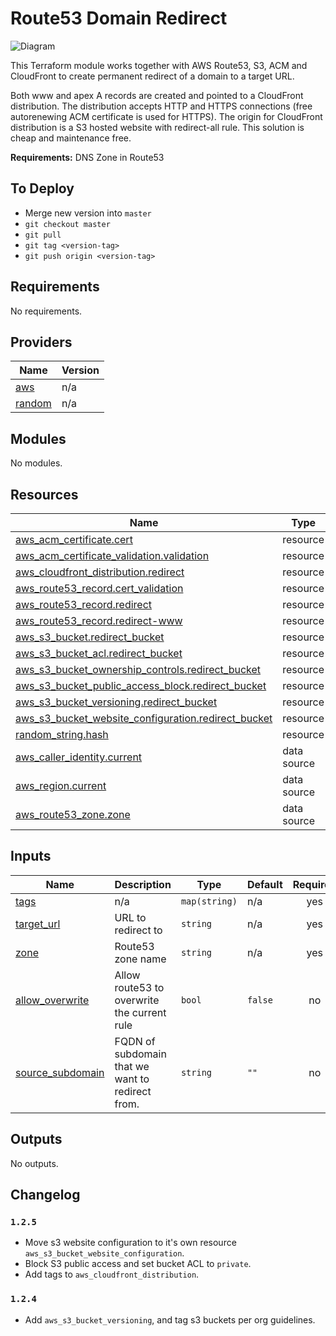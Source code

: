 # Route53 Domain Redirect

![Diagram](domain-redirect-diagram.png)

This Terraform module works together with AWS Route53, S3, ACM and CloudFront to create permanent redirect of a domain to a target URL.

Both www and apex A records are created and pointed to a CloudFront distribution. The distribution accepts HTTP and HTTPS connections (free autorenewing ACM certificate is used for HTTPS). The origin for CloudFront distribution is a S3 hosted website with redirect-all rule. This solution is cheap and maintenance free.

**Requirements:** DNS Zone in Route53

## To Deploy
* Merge new version into `master`
* `git checkout master`
* `git pull`
* `git tag <version-tag>`
* `git push origin <version-tag>`

## Requirements

No requirements.

## Providers

| Name | Version |
|------|---------|
| <a name="provider_aws"></a> [aws](#provider\_aws) | n/a |
| <a name="provider_random"></a> [random](#provider\_random) | n/a |

## Modules

No modules.

## Resources

| Name | Type |
|------|------|
| [aws_acm_certificate.cert](https://registry.terraform.io/providers/hashicorp/aws/latest/docs/resources/acm_certificate) | resource |
| [aws_acm_certificate_validation.validation](https://registry.terraform.io/providers/hashicorp/aws/latest/docs/resources/acm_certificate_validation) | resource |
| [aws_cloudfront_distribution.redirect](https://registry.terraform.io/providers/hashicorp/aws/latest/docs/resources/cloudfront_distribution) | resource |
| [aws_route53_record.cert_validation](https://registry.terraform.io/providers/hashicorp/aws/latest/docs/resources/route53_record) | resource |
| [aws_route53_record.redirect](https://registry.terraform.io/providers/hashicorp/aws/latest/docs/resources/route53_record) | resource |
| [aws_route53_record.redirect-www](https://registry.terraform.io/providers/hashicorp/aws/latest/docs/resources/route53_record) | resource |
| [aws_s3_bucket.redirect_bucket](https://registry.terraform.io/providers/hashicorp/aws/latest/docs/resources/s3_bucket) | resource |
| [aws_s3_bucket_acl.redirect_bucket](https://registry.terraform.io/providers/hashicorp/aws/latest/docs/resources/s3_bucket_acl) | resource |
| [aws_s3_bucket_ownership_controls.redirect_bucket](https://registry.terraform.io/providers/hashicorp/aws/latest/docs/resources/s3_bucket_ownership_controls) | resource |
| [aws_s3_bucket_public_access_block.redirect_bucket](https://registry.terraform.io/providers/hashicorp/aws/latest/docs/resources/s3_bucket_public_access_block) | resource |
| [aws_s3_bucket_versioning.redirect_bucket](https://registry.terraform.io/providers/hashicorp/aws/latest/docs/resources/s3_bucket_versioning) | resource |
| [aws_s3_bucket_website_configuration.redirect_bucket](https://registry.terraform.io/providers/hashicorp/aws/latest/docs/resources/s3_bucket_website_configuration) | resource |
| [random_string.hash](https://registry.terraform.io/providers/hashicorp/random/latest/docs/resources/string) | resource |
| [aws_caller_identity.current](https://registry.terraform.io/providers/hashicorp/aws/latest/docs/data-sources/caller_identity) | data source |
| [aws_region.current](https://registry.terraform.io/providers/hashicorp/aws/latest/docs/data-sources/region) | data source |
| [aws_route53_zone.zone](https://registry.terraform.io/providers/hashicorp/aws/latest/docs/data-sources/route53_zone) | data source |

## Inputs

| Name | Description | Type | Default | Required |
|------|-------------|------|---------|:--------:|
| <a name="input_tags"></a> [tags](#input\_tags) | n/a | `map(string)` | n/a | yes |
| <a name="input_target_url"></a> [target\_url](#input\_target\_url) | URL to redirect to | `string` | n/a | yes |
| <a name="input_zone"></a> [zone](#input\_zone) | Route53 zone name | `string` | n/a | yes |
| <a name="input_allow_overwrite"></a> [allow\_overwrite](#input\_allow\_overwrite) | Allow route53 to overwrite the current rule | `bool` | `false` | no |
| <a name="input_source_subdomain"></a> [source\_subdomain](#input\_source\_subdomain) | FQDN of subdomain that we want to redirect from. | `string` | `""` | no |

## Outputs

No outputs.

## Changelog

### `1.2.5`

- Move s3 website configuration to it's own resource `aws_s3_bucket_website_configuration`.
- Block S3 public access and set bucket ACL to `private`.
- Add tags to `aws_cloudfront_distribution`.

### `1.2.4`

- Add `aws_s3_bucket_versioning`, and tag s3 buckets per org guidelines.
